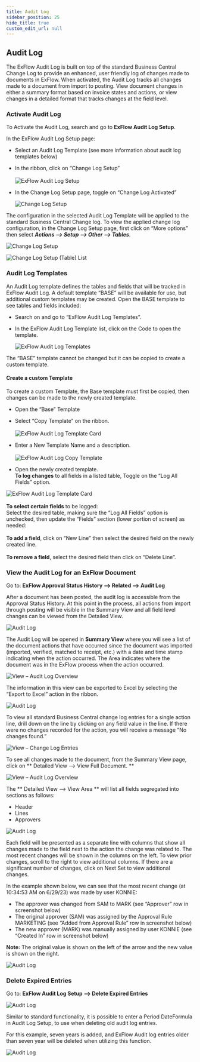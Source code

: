 ```yaml
---
title: Audit Log
sidebar_position: 25
hide_title: true
custom_edit_url: null
---
```

## Audit Log
The ExFlow Audit Log is built on top of the standard Business Central Change Log to provide an enhanced, user friendly log of changes made to documents in ExFlow. When activated, the Audit Log tracks all changes made to a document from import to posting. View document changes in either a summary format based on invoice states and actions, or view changes in a detailed format that tracks changes at the field level.

### Activate Audit Log
To Activate the Audit Log, search and go to **ExFlow Audit Log Setup**.

In the ExFlow Audit Log Setup page:

* Select an Audit Log Template (see more information about audit log templates below)
* In the ribbon, click on “Change Log Setup”<br/><br/>
    ![ExFlow Audit Log Setup](@site/static/img/media/audit-log-setup-001.png)<br/>

* In the Change Log Setup page, toggle on “Change Log Activated”<br/>

    ![Change Log Setup](@site/static/img/media/change-log-setup-001.png)


The configuration in the selected Audit Log Template will be applied to the standard Business Central Change log. To view the applied change log configuration, in the Change Log Setup page, first click on “More options” then select ***Actions --> Setup --> Other --> Tables***.

![Change Log Setup](@site/static/img/media/change-log-setup-002.png)

![Change Log Setup (Table) List](@site/static/img/media/change-log-setup-table-list-001.png)


### Audit Log Templates
An Audit Log template defines the tables and fields that will be tracked in ExFlow Audit Log. A default template “BASE” will be available for use, but additional custom templates may be created. Open the BASE template to see tables and fields included:
* Search on and go to “ExFlow Audit Log Templates”.
* In the ExFlow Audit Log Template list, click on the Code to open the template.

  ![ExFlow Audit Log Templates](@site/static/img/media/audit-log-templates-001.png)

The “BASE” template cannot be changed but it can be copied to create a custom template.

#### Create a custom Template
To create a custom Template, the Base template must first be copied, then changes can be made to the newly created template.
* Open the “Base” Template
* Select “Copy Template” on the ribbon.<br/><br/>
    ![ExFlow Audit Log Template Card](@site/static/img/media/audit-log-template-card-001.png)

* Enter a New Template Name and a description.<br/><br/>
    ![ExFlow Audit Log Copy Template](@site/static/img/media/audit-log-001-copy-template.png)

* Open the newly created template. <br/> 
**To log changes** to all fields in a listed table, Toggle on the “Log All Fields” option.<br/>

![ExFlow Audit Log Template Card](@site/static/img/media/audit-log-template-card-002.png)<br/><br/>
**To select certain fields** to be logged:<br/>
Select the desired table, making sure the “Log All Fields” option is unchecked, then update the “Fields” section (lower portion of screen) as needed:<br/><br/>
**To add a field**, click on “New Line” then select the desired field on the newly created line.<br/><br/>
**To remove a field**, select the desired field then click on “Delete Line”.

### View the Audit Log for an ExFlow Document 

Go to: **ExFlow Approval Status History --> Related --> Audit Log** 

After a document has been posted, the audit log is accessible from the Approval Status History. At this point in the process, all actions from import through posting will be visible in the Summary View and all field level changes can be viewed from the Detailed View.



![Audit Log](@site/static/img/media/audit-log-approval-status-history-001.png)

The Audit Log will be opened in **Summary View** where you will see a list of the document actions that have occurred since the document was imported (imported, verified, matched to receipt, etc.) with a date and time stamp indicating when the action occurred. The Area indicates where the document was in the ExFlow process when the action occurred.<br/>

![View – Audit Log Overview](@site/static/img/media/view-audit-log-overview-001.png)

The information in this view can be exported to Excel by selecting the “Export to Excel” action in the ribbon.<br/>

![Audit Log](@site/static/img/media/audit-log-excel-001.png)

To view all standard Business Central change log entries for a single action line, drill down on the line by clicking on any field value in the line. If there were no changes recorded for the action, you will receive a message “No changes found.”

![View – Change Log Entries](@site/static/img/media/view-change-log-entries-001.png)

To see all changes made to the document, from the Summary View page, click on ** Detailed View --> View Full Document. **<br/>

![View – Audit Log Overview](@site/static/img/media/view-audit-log-overview-002.png)


The ** Detailed View --> View Area ** will list all fields segregated into sections as follows:
* Header
* Lines
* Approvers


![Audit Log](@site/static/img/media/view-audit-log-overview-003.png)

Each field will be presented as a separate line with columns that show all changes made to the field next to the action the change was related to. The most recent changes will be shown in the columns on the left. To view prior changes, scroll to the right to view additional columns. If there are a significant number of changes, click on Next Set to view additional changes.

In the example shown below, we can see that the most recent change (at 10:34:53 AM on 6/29/23) was made by user KONNIE:
* The approver was changed from SAM to MARK (see “Approver” row in screenshot below)
* The original approver (SAM) was assigned by the Approval Rule MARKETING (see “Added from Approval Rule” row in screenshot below)
* The new approver (MARK) was manually assigned by user KONNIE (see “Created In” row in screenshot below)

**Note:** The original value is shown on the left of the arrow and the new value is shown on the right.

![Audit Log](@site/static/img/media/audit-log-detailed-view-001.png)


### Delete Expired Entries  

Go to: **ExFlow Audit Log Setup --> Delete Expired Entries**

![Audit Log](@site/static/img/media/audit-log-delete-entries-001.png)

Similar to standard functionality, it is possible to enter a Period DateFormula in Audit Log Setup, to use when deleting old audit log entries.

For this example, seven years is added, and ExFlow Audit log entries older than seven year will be deleted when utilizing this function. 

![Audit Log](@site/static/img/media/audit-log-delete-entries-002.png) 